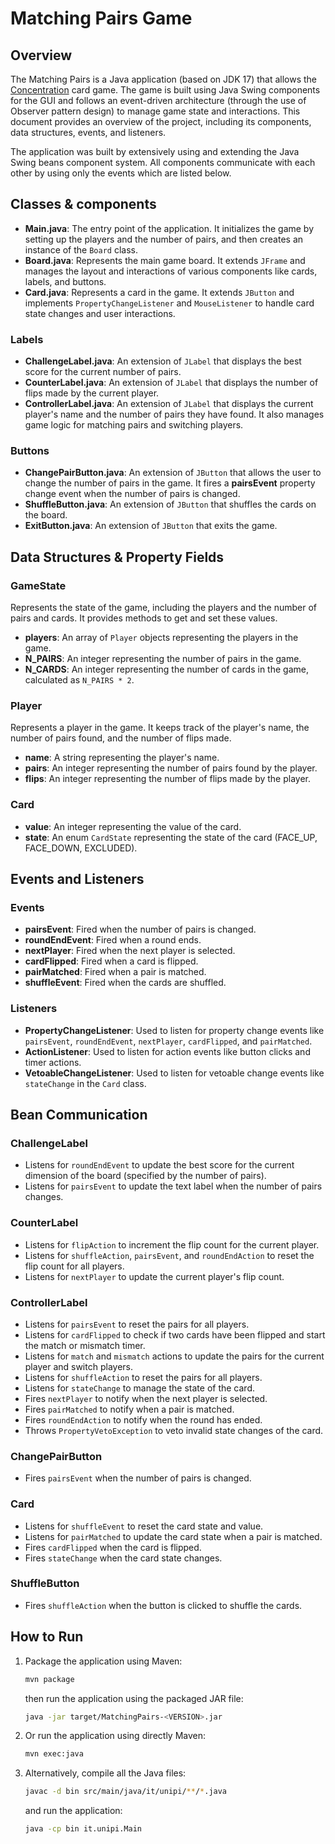 # Matching Pairs Game

## Overview

The Matching Pairs is a Java application (based on JDK 17) that allows the [Concentration](https://en.wikipedia.org/wiki/Concentration_(card_game)) card game. The game is built using Java Swing components for the GUI and follows an event-driven architecture (through the use of Observer pattern design) to manage game state and interactions. This document provides an overview of the project, including its components, data structures, events, and listeners.

The application was built by extensively using and extending the Java Swing beans component system. All components communicate with each other by using only the events which are listed below.

## Classes & components

- **Main.java**: The entry point of the application. It initializes the game by setting up the players and the number of pairs, and then creates an instance of the `Board` class.
- **Board.java**: Represents the main game board. It extends `JFrame` and manages the layout and interactions of various components like cards, labels, and buttons.
- **Card.java**: Represents a card in the game. It extends `JButton` and implements `PropertyChangeListener` and `MouseListener` to handle card state changes and user interactions.

### Labels

- **ChallengeLabel.java**: An extension of `JLabel` that displays the best score for the current number of pairs.
- **CounterLabel.java**: An extension of `JLabel` that displays the number of flips made by the current player.
- **ControllerLabel.java**: An extension of `JLabel` that displays the current player's name and the number of pairs they have found. It also manages game logic for matching pairs and switching players.

### Buttons

- **ChangePairButton.java**: An extension of `JButton` that allows the user to change the number of pairs in the game. It fires a **pairsEvent** property change event when the number of pairs is changed.
- **ShuffleButton.java**: An extension of `JButton` that shuffles the cards on the board.
- **ExitButton.java**: An extension of `JButton` that exits the game.

## Data Structures & Property Fields

### GameState
Represents the state of the game, including the players and the number of pairs and cards. It provides methods to get and set these values.
- **players**: An array of `Player` objects representing the players in the game.
- **N_PAIRS**: An integer representing the number of pairs in the game.
- **N_CARDS**: An integer representing the number of cards in the game, calculated as `N_PAIRS * 2`.

### Player
Represents a player in the game. It keeps track of the player's name, the number of pairs found, and the number of flips made.
- **name**: A string representing the player's name.
- **pairs**: An integer representing the number of pairs found by the player.
- **flips**: An integer representing the number of flips made by the player.

### Card
- **value**: An integer representing the value of the card.
- **state**: An enum `CardState` representing the state of the card (FACE_UP, FACE_DOWN, EXCLUDED).

## Events and Listeners

### Events

- **pairsEvent**: Fired when the number of pairs is changed.
- **roundEndEvent**: Fired when a round ends.
- **nextPlayer**: Fired when the next player is selected.
- **cardFlipped**: Fired when a card is flipped.
- **pairMatched**: Fired when a pair is matched.
- **shuffleEvent**: Fired when the cards are shuffled.

### Listeners

- **PropertyChangeListener**: Used to listen for property change events like `pairsEvent`, `roundEndEvent`, `nextPlayer`, `cardFlipped`, and `pairMatched`.
- **ActionListener**: Used to listen for action events like button clicks and timer actions.
- **VetoableChangeListener**: Used to listen for vetoable change events like `stateChange` in the `Card` class.

## Bean Communication

### ChallengeLabel

- Listens for `roundEndEvent` to update the best score for the current dimension of the board (specified by the number of pairs).
- Listens for `pairsEvent` to update the text label when the number of pairs changes.

### CounterLabel

- Listens for `flipAction` to increment the flip count for the current player.
- Listens for `shuffleAction`, `pairsEvent`, and `roundEndAction` to reset the flip count for all players.
- Listens for `nextPlayer` to update the current player's flip count.

### ControllerLabel

- Listens for `pairsEvent` to reset the pairs for all players.
- Listens for `cardFlipped` to check if two cards have been flipped and start the match or mismatch timer.
- Listens for `match` and `mismatch` actions to update the pairs for the current player and switch players.
- Listens for `shuffleAction` to reset the pairs for all players.
- Listens for `stateChange` to manage the state of the card.
- Fires `nextPlayer` to notify when the next player is selected.
- Fires `pairMatched` to notify when a pair is matched.
- Fires `roundEndAction` to notify when the round has ended.
- Throws `PropertyVetoException` to veto invalid state changes of the card.

### ChangePairButton

- Fires `pairsEvent` when the number of pairs is changed.

### Card

- Listens for `shuffleEvent` to reset the card state and value.
- Listens for `pairMatched` to update the card state when a pair is matched.
- Fires `cardFlipped` when the card is flipped.
- Fires `stateChange` when the card state changes.

### ShuffleButton

- Fires `shuffleAction` when the button is clicked to shuffle the cards.

## How to Run

1. Package the application using Maven:
    ```sh
    mvn package
    ```
    then run the application using the packaged JAR file:
    ```sh
    java -jar target/MatchingPairs-<VERSION>.jar
    ```

3. Or run the application using directly Maven:
   ```sh
   mvn exec:java
   ```

4. Alternatively, compile all the Java files:
    ```sh
    javac -d bin src/main/java/it/unipi/**/*.java
    ```
    and run the application:
    ```sh
    java -cp bin it.unipi.Main
    ```

